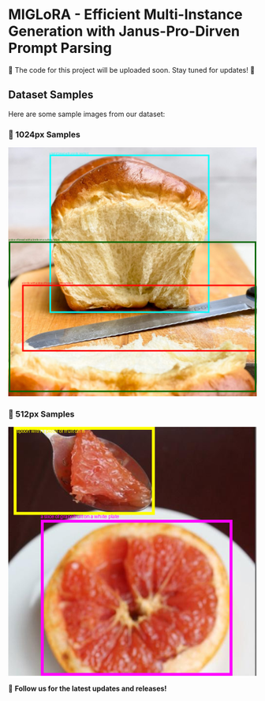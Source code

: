 # **MIGLoRA - Efficient Multi-Instance Generation with Janus-Pro-Dirven Prompt Parsing**  

🚀 The code for this project will be uploaded soon. Stay tuned for updates! 🎉  

## **Dataset Samples**  
Here are some sample images from our dataset:  

### 📂 1024px Samples  
![Sample Image 1](DescripBox/1024/0.png)  

### 📂 512px Samples  
![Sample Image 2](DescripBox/512/1000090.png)  

📌 **Follow us for the latest updates and releases!**  
